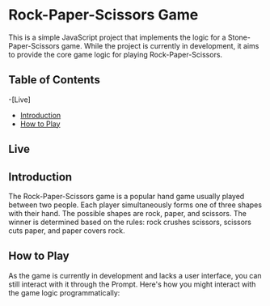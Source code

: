 # Rock-Paper-Scissors Game

This is a simple JavaScript project that implements the logic for a Stone-Paper-Scissors game. While the project is currently in development, it aims to provide the core game logic for playing Rock-Paper-Scissors.

## Table of Contents
-[Live]
- [Introduction](#introduction)
- [How to Play](#how-to-play)

## Live  

## Introduction

The Rock-Paper-Scissors game is a popular hand game usually played between two people. Each player simultaneously forms one of three shapes with their hand. The possible shapes are rock, paper, and scissors. The winner is determined based on the rules: rock crushes scissors, scissors cuts paper, and paper covers rock.

## How to Play

As the game is currently in development and lacks a user interface, you can still interact with it through the Prompt. Here's how you might interact with the game logic programmatically:



